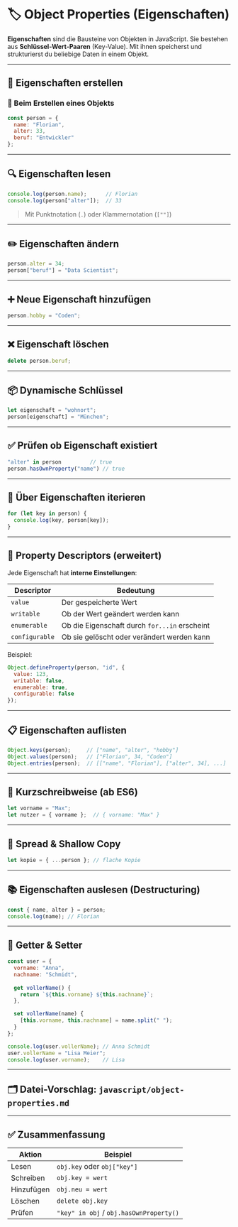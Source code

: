 # 🏷️ Object Properties (Eigenschaften)

**Eigenschaften** sind die Bausteine von Objekten in JavaScript. Sie bestehen aus **Schlüssel-Wert-Paaren** (Key-Value). Mit ihnen speicherst und strukturierst du beliebige Daten in einem Objekt.

---

## 🧱 Eigenschaften erstellen

### 🔹 Beim Erstellen eines Objekts

```js
const person = {
  name: "Florian",
  alter: 33,
  beruf: "Entwickler"
};
```

---

## 🔍 Eigenschaften lesen

```js
console.log(person.name);      // Florian
console.log(person["alter"]);  // 33
```

> Mit Punktnotation (`.`) oder Klammernotation (`[""]`)

---

## ✏️ Eigenschaften ändern

```js
person.alter = 34;
person["beruf"] = "Data Scientist";
```

---

## ➕ Neue Eigenschaft hinzufügen

```js
person.hobby = "Coden";
```

---

## ❌ Eigenschaft löschen

```js
delete person.beruf;
```

---

## 📦 Dynamische Schlüssel

```js
let eigenschaft = "wohnort";
person[eigenschaft] = "München";
```

---

## ✅ Prüfen ob Eigenschaft existiert

```js
"alter" in person         // true
person.hasOwnProperty("name") // true
```

---

## 🔁 Über Eigenschaften iterieren

```js
for (let key in person) {
  console.log(key, person[key]);
}
```

---

## 🧠 Property Descriptors (erweitert)

Jede Eigenschaft hat **interne Einstellungen**:

| Descriptor  | Bedeutung                                     |
|-------------|------------------------------------------------|
| `value`     | Der gespeicherte Wert                         |
| `writable`  | Ob der Wert geändert werden kann              |
| `enumerable`| Ob die Eigenschaft durch `for...in` erscheint |
| `configurable` | Ob sie gelöscht oder verändert werden kann |

Beispiel:

```js
Object.defineProperty(person, "id", {
  value: 123,
  writable: false,
  enumerable: true,
  configurable: false
});
```

---

## 📋 Eigenschaften auflisten

```js
Object.keys(person);     // ["name", "alter", "hobby"]
Object.values(person);   // ["Florian", 34, "Coden"]
Object.entries(person);  // [["name", "Florian"], ["alter", 34], ...]
```

---

## 🔧 Kurzschreibweise (ab ES6)

```js
let vorname = "Max";
let nutzer = { vorname };  // { vorname: "Max" }
```

---

## 🔁 Spread & Shallow Copy

```js
let kopie = { ...person }; // flache Kopie
```

---

## 📚 Eigenschaften auslesen (Destructuring)

```js
const { name, alter } = person;
console.log(name); // Florian
```

---

## 🔐 Getter & Setter

```js
const user = {
  vorname: "Anna",
  nachname: "Schmidt",
  
  get vollerName() {
    return `${this.vorname} ${this.nachname}`;
  },

  set vollerName(name) {
    [this.vorname, this.nachname] = name.split(" ");
  }
};

console.log(user.vollerName); // Anna Schmidt
user.vollerName = "Lisa Meier";
console.log(user.vorname);    // Lisa
```

---

## 🗂 Datei-Vorschlag: `javascript/object-properties.md`

---

## ✅ Zusammenfassung

| Aktion             | Beispiel                                |
|--------------------|------------------------------------------|
| Lesen              | `obj.key` oder `obj["key"]`             |
| Schreiben          | `obj.key = wert`                        |
| Hinzufügen         | `obj.neu = wert`                        |
| Löschen            | `delete obj.key`                        |
| Prüfen             | `"key" in obj` / `obj.hasOwnProperty()` |

